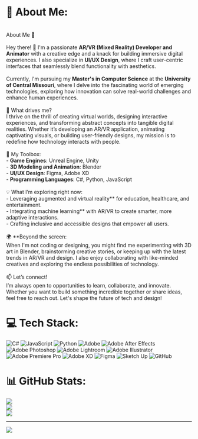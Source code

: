 # 💫 About Me:
<br>About Me 🚀  <br><br>Hey there! 👋 I'm a passionate **AR/VR (Mixed Reality) Developer and Animator** with a creative edge and a knack for building immersive digital experiences. I also specialize in **UI/UX Design**, where I craft user-centric interfaces that seamlessly blend functionality with aesthetics.  <br><br>Currently, I'm pursuing my **Master's in Computer Science** at the **University of Central Missouri**, where I delve into the fascinating world of emerging technologies, exploring how innovation can solve real-world challenges and enhance human experiences.  <br><br>🔮 What drives me? <br>I thrive on the thrill of creating virtual worlds, designing interactive experiences, and transforming abstract concepts into tangible digital realities. Whether it’s developing an AR/VR application, animating captivating visuals, or building user-friendly designs, my mission is to redefine how technology interacts with people.  <br><br>🌟 My Toolbox: <br>- **Game Engines**: Unreal Engine, Unity  <br>- **3D Modeling and Animation**: Blender  <br>- **UI/UX Design**: Figma, Adobe XD  <br>- **Programming Languages**: C#, Python, JavaScript  <br><br>💡 What I’m exploring right now: <br>- Leveraging augmented and virtual reality** for education, healthcare, and entertainment.  <br>- Integrating machine learning** with AR/VR to create smarter, more adaptive interactions.  <br>- Crafting inclusive and accessible designs that empower all users.  <br><br>🌍 **Beyond the screen: <br>When I'm not coding or designing, you might find me experimenting with 3D art in Blender, brainstorming creative stories, or keeping up with the latest trends in AR/VR and design. I also enjoy collaborating with like-minded creatives and exploring the endless possibilities of technology.  <br><br>📫 Let’s connect!<br>I’m always open to opportunities to learn, collaborate, and innovate. Whether you want to build something incredible together or share ideas, feel free to reach out. Let's shape the future of tech and design!  <br>


# 💻 Tech Stack:
![C#](https://img.shields.io/badge/c%23-%23239120.svg?style=for-the-badge&logo=csharp&logoColor=white) ![JavaScript](https://img.shields.io/badge/javascript-%23323330.svg?style=for-the-badge&logo=javascript&logoColor=%23F7DF1E) ![Python](https://img.shields.io/badge/python-3670A0?style=for-the-badge&logo=python&logoColor=ffdd54) ![Adobe](https://img.shields.io/badge/adobe-%23FF0000.svg?style=for-the-badge&logo=adobe&logoColor=white) ![Adobe After Effects](https://img.shields.io/badge/Adobe%20After%20Effects-9999FF.svg?style=for-the-badge&logo=Adobe%20After%20Effects&logoColor=white) ![Adobe Photoshop](https://img.shields.io/badge/adobe%20photoshop-%2331A8FF.svg?style=for-the-badge&logo=adobe%20photoshop&logoColor=white) ![Adobe Lightroom](https://img.shields.io/badge/Adobe%20Lightroom-31A8FF.svg?style=for-the-badge&logo=Adobe%20Lightroom&logoColor=white) ![Adobe Illustrator](https://img.shields.io/badge/adobe%20illustrator-%23FF9A00.svg?style=for-the-badge&logo=adobe%20illustrator&logoColor=white) ![Adobe Premiere Pro](https://img.shields.io/badge/Adobe%20Premiere%20Pro-9999FF.svg?style=for-the-badge&logo=Adobe%20Premiere%20Pro&logoColor=white) ![Adobe XD](https://img.shields.io/badge/Adobe%20XD-470137?style=for-the-badge&logo=Adobe%20XD&logoColor=#FF61F6) ![Figma](https://img.shields.io/badge/figma-%23F24E1E.svg?style=for-the-badge&logo=figma&logoColor=white) ![Sketch Up](https://img.shields.io/badge/SketchUp-005F9E?style=for-the-badge&logo=sketchup&logoColor=white) ![GitHub](https://img.shields.io/badge/github-%23121011.svg?style=for-the-badge&logo=github&logoColor=white)
# 📊 GitHub Stats:
![](https://github-readme-stats.vercel.app/api?username=AbhinavMoturu&theme=dark&hide_border=false&include_all_commits=false&count_private=false)<br/>
![](https://github-readme-streak-stats.herokuapp.com/?user=AbhinavMoturu&theme=dark&hide_border=false)<br/>
![](https://github-readme-stats.vercel.app/api/top-langs/?username=AbhinavMoturu&theme=dark&hide_border=false&include_all_commits=false&count_private=false&layout=compact)

---
[![](https://visitcount.itsvg.in/api?id=AbhinavMoturu&icon=0&color=0)](https://visitcount.itsvg.in)

<!-- Proudly created with GPRM ( https://gprm.itsvg.in ) -->
